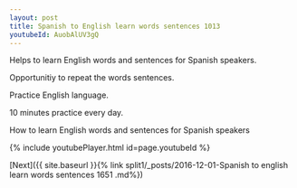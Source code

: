 ```yaml
---
layout: post
title: Spanish to English learn words sentences 1013 
youtubeId: AuobAlUV3gQ
---
```

 
 
Helps to learn English words and sentences for Spanish speakers.

Opportunitiy to repeat the words sentences. 

Practice English language. 
 
10 minutes practice every day. 
 
How to learn English words and sentences for Spanish speakers 
 
{% include youtubePlayer.html id=page.youtubeId %}
 
 
[Next]({{ site.baseurl }}{% link  split1/_posts/2016-12-01-Spanish to english learn words sentences 1651 .md%})
 
